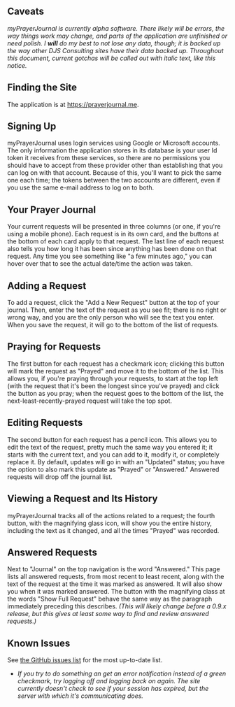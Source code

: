 ## Caveats

_myPrayerJournal is currently alpha software. There likely will be errors, the way things work may change, and parts of the application are unfinished or need polish. I **will** do my best to not lose any data, though; it is backed up the way other DJS Consulting sites have their data backed up. Throughout this document, current gotchas will be called out with italic text, like this notice._

## Finding the Site

The application is at <https://prayerjournal.me>.

## Signing Up

myPrayerJournal uses login services using Google or Microsoft accounts. The only information the application stores in its database is your user Id token it receives from these services, so there are no permissions you should have to accept from these provider other than establishing that you can log on with that account. Because of this, you'll want to pick the same one each time; the tokens between the two accounts are different, even if you use the same e-mail address to log on to both.

## Your Prayer Journal

Your current requests will be presented in three columns (or one, if you're using a mobile phone). Each request is in its own card, and the buttons at the bottom of each card apply to that request. The last line of each request also tells you how long it has been since anything has been done on that request. Any time you see something like "a few minutes ago," you can hover over that to see the actual date/time the action was taken.

## Adding a Request

To add a request, click the "Add a New Request" button at the top of your journal. Then, enter the text of the request as you see fit; there is no right or wrong way, and you are the only person who will see the text you enter. When you save the request, it will go to the bottom of the list of requests.

## Praying for Requests

The first button for each request has a checkmark icon; clicking this button will mark the request as "Prayed" and move it to the bottom of the list. This allows you, if you're praying through your requests, to start at the top left (with the request that it's been the longest since you've prayed) and click the button as you pray; when the request goes to the bottom of the list, the next-least-recently-prayed request will take the top spot.

## Editing Requests

The second button for each request has a pencil icon. This allows you to edit the text of the request, pretty much the same way you entered it; it starts with the current text, and you can add to it, modify it, or completely replace it. By default, updates will go in with an "Updated" status; you have the option to also mark this update as "Prayed" or "Answered." Answered requests will drop off the journal list.

## Viewing a Request and Its History

myPrayerJournal tracks all of the actions related to a request; the fourth button, with the magnifying glass icon, will show you the entire history, including the text as it changed, and all the times "Prayed" was recorded.

## Answered Requests

Next to "Journal" on the top navigation is the word "Answered." This page lists all answered requests, from most recent to least recent, along with the text of the request at the time it was marked as answered. It will also show you when it was marked answered. The button with the magnifying class at the words "Show Full Request" behave the same way as the paragraph immediately preceding this describes. _(This will likely change before a 0.9.x release, but this gives at least some way to find and review answered requests.)_

## Known Issues

See [the GitHub issues list](https://github.com/danieljsummers/myPrayerJournal/issues) for the most up-to-date list.

- _If you try to do something an get an error notification instead of a green checkmark, try logging off and logging back on again. The site currently doesn't check to see if your session has expired, but the server with which it's communicating does._
